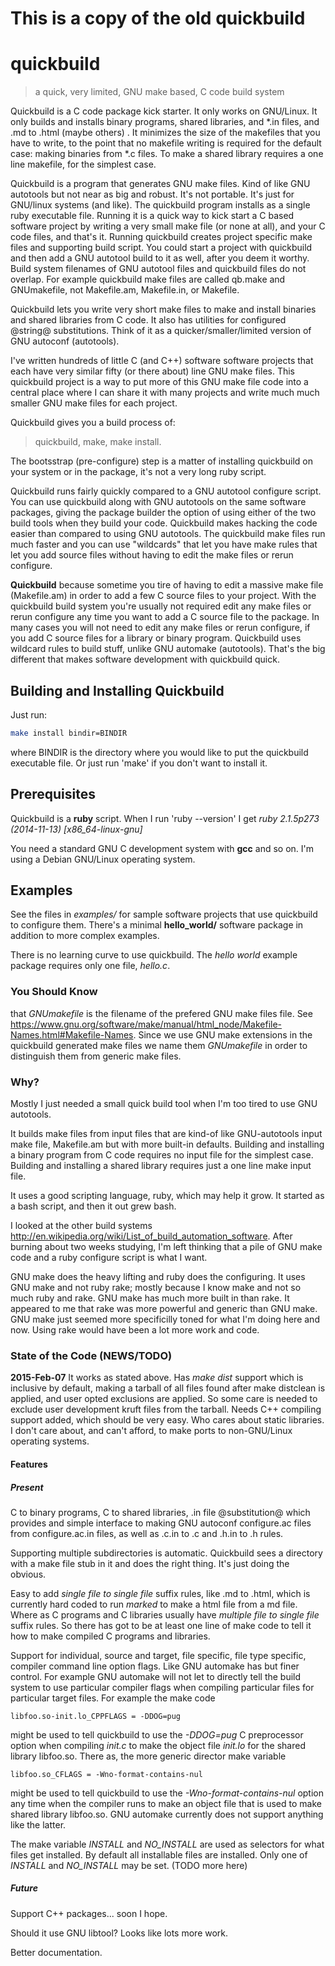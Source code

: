 # This is a copy of the old quickbuild


quickbuild
==========



> a quick, very limited, GNU make based, C code build system


Quickbuild is a C code package kick starter.  It only works on GNU/Linux.
It only builds and installs binary programs, shared libraries, and *.in
files, and .md to .html (maybe others) .  It minimizes the size of the
makefiles that you have to write, to the point that no makefile writing is
required for the default case: making binaries from *.c files.  To make a
shared library requires a one line makefile, for the simplest case.

Quickbuild is a program that generates GNU make files.  Kind of like GNU
autotools but not near as big and robust.  It's not portable.  It's just
for GNU/linux systems (and like).  The quickbuild program installs as a
single ruby executable file.  Running it is a quick way to kick start a
C based software project by writing a very small make file (or none at
all), and your C code files, and that's it.  Running quickbuild creates
project specific make files and supporting build script.  You could start
a project with quickbuild and then add a GNU autotool build to it as
well, after you deem it worthy.  Build system filenames of GNU autotool
files and quickbuild files do not overlap.  For example quickbuild make
files are called qb.make and GNUmakefile, not Makefile.am, Makefile.in, or
Makefile.

Quickbuild lets you write very short make files to make and install
binaries and shared libraries from C code.  It also has utilities for
configured @string@ substitutions.  Think of it as a
quicker/smaller/limited version of GNU autoconf (autotools).

I've written hundreds of little C (and C++) software software projects
that each have very similar fifty (or there about) line GNU make files.
This quickbuild project is a way to put more of this GNU make file code
into a central place where I can share it with many projects and write
much much smaller GNU make files for each project.

Quickbuild gives you a build process of:

  >quickbuild, make, make install.

The bootsstrap (pre-configure) step is a matter of installing quickbuild on
your system or in the package, it's not a very long ruby script.

Quickbuild runs fairly quickly compared to a GNU autotool configure
script.  You can use quickbuild along with GNU autotools on the same
software packages, giving the package builder the option of using either
of the two build tools when they build your code.  Quickbuild makes
hacking the code easier than compared to using GNU autotools.  The
quickbuild make files run much faster and you can use "wildcards" that let
you have make rules that let you add source files without having to edit
the make files or rerun configure.

**Quickbuild** because sometime you tire of having to edit a massive make
file (Makefile.am) in order to add a few C source files to your project.
With the quickbuild build system you're usually not required edit any make
files or rerun configure any time you want to add a C source file to the
package.  In many cases you will not need to edit any make files or rerun
configure, if you add C source files for a library or binary program.
Quickbuild uses wildcard rules to build stuff, unlike GNU automake
(autotools).   That's the big different that makes software development
with quickbuild quick.



## Building and Installing Quickbuild


Just run:

```bash
make install bindir=BINDIR
```
where BINDIR is the directory where you would like to put the quickbuild
executable file.  Or just run 'make' if you don't want to install it.


## Prerequisites


Quickbuild is a **ruby** script.  When I run 'ruby --version' I get
_ruby 2.1.5p273 (2014-11-13) [x86_64-linux-gnu]_

You need a standard GNU C development system with **gcc** and so on.
I'm using a Debian GNU/Linux operating system.



## Examples


See the files in *examples/* for sample software projects that use
quickbuild to configure them.  There's a minimal **hello_world/** software
package in addition to more complex examples.

There is no learning curve to use quickbuild.  The *hello world* example
package requires only one file, *hello.c*.



### You Should Know


that *GNUmakefile* is the filename of the prefered GNU make files file.
See
https://www.gnu.org/software/make/manual/html_node/Makefile-Names.html#Makefile-Names.
Since we use GNU make extensions in the quickbuild generated make files
we name them *GNUmakefile* in order to distinguish them from generic make
files.


### Why?


Mostly I just needed a small quick build tool when I'm too tired to use
GNU autotools.

It builds make files from input files that are kind-of like GNU-autotools
input make file, Makefile.am but with more built-in defaults.  Building
and installing a binary program from C code requires no input file for the
simplest case.   Building and installing a shared library requires just a
one line make input file.

It uses a good scripting language, ruby, which may help it grow.  It
started as a bash script, and then it out grew bash.

I looked at the other build systems
http://en.wikipedia.org/wiki/List_of_build_automation_software.  After
burning about two weeks studying, I'm left thinking that a pile of GNU
make code and a ruby configure script is what I want.

GNU make does the heavy lifting and ruby does the configuring.  It uses
GNU make and not ruby rake; mostly because I know make and not so much
ruby and rake.  GNU make has much more built in than rake.  It appeared to
me that rake was more powerful and generic than GNU make.  GNU make just
seemed more specificilly toned for what I'm doing here and now.  Using
rake would have been a lot more work and code.


### State of the Code (NEWS/TODO)


**2015-Feb-07**  It works as stated above.  Has *make dist* support which
is inclusive by default, making a tarball of all files found after make
distclean is applied, and user opted exclusions are applied.  So some care
is needed to exclude user development kruft files from the tarball.  Needs
C++ compiling support added, which should be very easy.  Who cares about
static libraries.  I don't care about, and can't afford, to make ports to
non-GNU/Linux operating systems.


#### Features

##### Present

C to binary programs, C to shared libraries, .in file @substitution@ which
provides and simple interface to making GNU autoconf configure.ac files
from configure.ac.in files, as well as .c.in to .c and .h.in to .h rules.

Supporting multiple subdirectories is automatic.  Quickbuild sees a
directory with a make file stub in it and does the right thing.  It's just
doing the obvious.

Easy to add *single file to single file* suffix rules, like .md to .html,
which is currently hard coded to run *marked* to make a html file from a
md file.  Where as C programs and C libraries usually have *multiple file
to single file* suffix rules.  So there has got to be at least one line of
make code to tell it how to make compiled C programs and libraries.

Support for individual, source and target, file specific, file type
specific, compiler command line option flags.  Like GNU automake has but
finer control.  For example GNU automake will not let to directly tell the
build system to use particular compiler flags when compiling particular
files for particular target files.  For example the make code

```libfoo.so-init.lo_CPPFLAGS = -DDOG=pug```

might be used to tell quickbuild to use the *-DDOG=pug* C preprocessor
option when compiling *init.c* to make the object file *init.lo* for the
shared library libfoo.so.  There as, the more generic director make
variable

```libfoo.so_CFLAGS = -Wno-format-contains-nul```

might be used to tell quickbuild to use the *-Wno-format-contains-nul*
option any time when the compiler runs to make an object file that is used
to make shared library libfoo.so.  GNU automake currently does not support
anything like the latter.

The make variable *INSTALL* and *NO_INSTALL* are used as selectors for
what files get installed.  By default all installable files are installed.
Only one of *INSTALL* and *NO_INSTALL* may be set. (TODO more here)


##### Future

Support C++ packages... soon I hope.

Should it use GNU libtool?  Looks like lots more work.

Better documentation.

